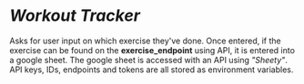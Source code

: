 # *Workout Tracker*

Asks for user input on which exercise they've done. Once entered, if the exercise can be found on the 
**exercise_endpoint** using API, it is entered into a google sheet. The google sheet is accessed with an API using
*"Sheety"*. API keys, IDs, endpoints and tokens are all stored as environment variables.
